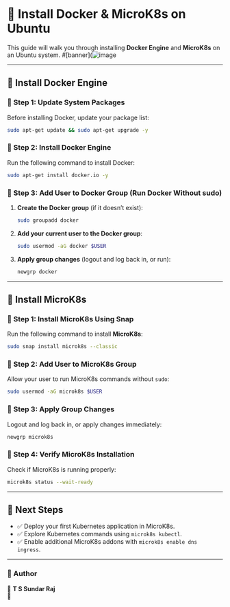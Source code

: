 # 🐳 Install Docker & MicroK8s on Ubuntu

This guide will walk you through installing **Docker Engine** and **MicroK8s** on an Ubuntu system.
#[banner](![image](https://github.com/user-attachments/assets/21320235-ee42-4ab0-89be-acd8c66f2087)


---

## 🚀 Install Docker Engine

### 🔹 Step 1: Update System Packages
Before installing Docker, update your package list:
```sh
sudo apt-get update && sudo apt-get upgrade -y
```

### 🔹 Step 2: Install Docker Engine
Run the following command to install Docker:
```sh
sudo apt-get install docker.io -y
```

### 🔹 Step 3: Add User to Docker Group (Run Docker Without sudo)
1. **Create the Docker group** (if it doesn’t exist):
    ```sh
    sudo groupadd docker
    ```
2. **Add your current user to the Docker group**:
    ```sh
    sudo usermod -aG docker $USER
    ```
3. **Apply group changes** (logout and log back in, or run):
    ```sh
    newgrp docker
    ```

---

## 🚢 Install MicroK8s

### 🔹 Step 1: Install MicroK8s Using Snap
Run the following command to install **MicroK8s**:
```sh
sudo snap install microk8s --classic
```

### 🔹 Step 2: Add User to MicroK8s Group
Allow your user to run MicroK8s commands without `sudo`:
```sh
sudo usermod -aG microk8s $USER
```

### 🔹 Step 3: Apply Group Changes
Logout and log back in, or apply changes immediately:
```sh
newgrp microk8s
```

### 🔹 Step 4: Verify MicroK8s Installation
Check if MicroK8s is running properly:
```sh
microk8s status --wait-ready
```

---

## 🎯 Next Steps
- ✅ Deploy your first Kubernetes application in MicroK8s.
- ✅ Explore Kubernetes commands using `microk8s kubectl`.
- ✅ Enable additional MicroK8s addons with `microk8s enable dns ingress`.

---

### 📌 Author  
🚀 **T S Sundar Raj**  
🔗


